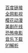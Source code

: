 <HTML>
  <head>
  <style type= "text/css ">
a {color:#000000; font-size:14px;}
</style>
  </head>
  <body>
  <a href="https://www.baidu.com">百度链接</a><br/>
  <a href="https://www.feizhan.cc/">全网影视</a><br/>
  <a href="http://m.imomoe.io/">樱花动漫</a><br/>
<a href="https://www.zxzjs.com/">美剧在线</a><br/>
<a href="http://www.kongbu44.com/">恐怖电影</a><br/>
  <a href="http://music.runker.net/">音乐下载</a><br/>
<a href="https://www.vlogdownloader.com/">91解析</a><br/>


  </body>
  
  </html>
